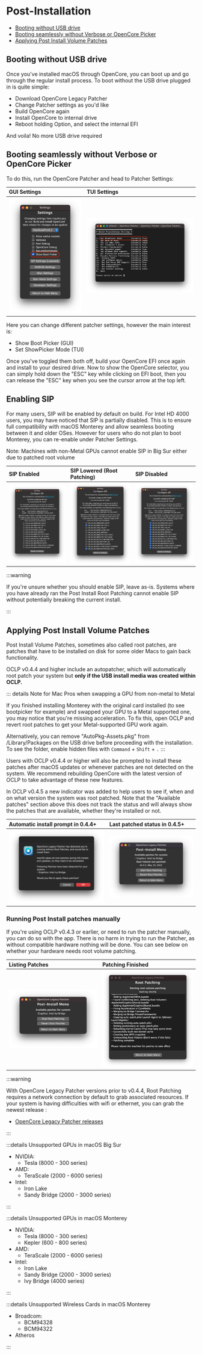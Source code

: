 # Post-Installation

* [Booting without USB drive](#booting-without-usb-drive)
* [Booting seamlessly without Verbose or OpenCore Picker](#booting-seamlessly-without-verbose-or-opencore-picker)
* [Applying Post Install Volume Patches](#applying-post-install-volume-patches)

## Booting without USB drive

Once you've installed macOS through OpenCore, you can boot up and go through the regular install process. To boot without the USB drive plugged in is quite simple:

* Download OpenCore Legacy Patcher
* Change Patcher settings as you'd like
* Build OpenCore again
* Install OpenCore to internal drive
* Reboot holding Option, and select the internal EFI

And voila! No more USB drive required

## Booting seamlessly without Verbose or OpenCore Picker

To do this, run the OpenCore Patcher and head to Patcher Settings:

| GUI Settings | TUI Settings
| :--- | :--- |
|![](../images/OCLP-GUI-Settings-ShowPicker.png) | ![](../images/OCLP-TUI-Settings.png) |

Here you can change different patcher settings, however the main interest is:

* Show Boot Picker (GUI)
* Set ShowPicker Mode (TUI)

Once you've toggled them both off, build your OpenCore EFI once again and install to your desired drive. Now to show the OpenCore selector, you can simply hold down the "ESC" key while clicking on EFI boot, then you can release the "ESC" key when you see the cursor arrow at the top left.

## Enabling SIP

For many users, SIP will be enabled by default on build. For Intel HD 4000 users, you may have noticed that SIP is partially disabled. This is to ensure full compatibility with macOS Monterey and allow seamless booting between it and older OSes. However for users who do not plan to boot Monterey, you can re-enable under Patcher Settings.

Note: Machines with non-Metal GPUs cannot enable SIP in Big Sur either due to patched root volume

| SIP Enabled | SIP Lowered (Root Patching) | SIP Disabled |
| :--- | :--- | :--- |
| ![](../images/OCLP-GUI-Settings-SIP-Enabled.png) | ![](../images/OCLP-GUI-Settings-SIP-Root-Patch.png) | ![](../images/OCLP-GUI-Settings-SIP-Disabled.png) |

:::warning 

If you're unsure whether you should enable SIP, leave as-is. Systems where you have already ran the Post Install Root Patching cannot enable SIP without potentially breaking the current install. 

:::

## Applying Post Install Volume Patches

Post Install Volume Patches, sometimes also called root patches, are patches that have to be installed on disk for some older Macs to gain back functionality.

OCLP v0.4.4 and higher include an autopatcher, which will automatically root patch your system but **only if the USB install media was created within OCLP.**

::: details Note for Mac Pros when swapping a GPU from non-metal to Metal

If you finished installing Monterey with the original card installed (to see bootpicker for example) and swapped your GPU to a Metal supported one, you may notice that you're missing acceleration. To fix this, open OCLP and revert root patches to get your Metal-supported GPU work again.

Alternatively, you can remove "AutoPkg-Assets.pkg" from /Library/Packages on the USB drive before proceeding with the installation. To see the folder, enable hidden files with `Command` + `Shift` + `.` 
:::


Users with OCLP v0.4.4 or higher will also be prompted to install these patches after macOS updates or whenever patches are not detected on the system. We recommend rebuilding OpenCore with the latest version of OCLP to take advantage of these new features.



In OCLP v0.4.5 a new indicator was added to help users to see if, when and on what version the system was root patched. Note that the "Available patches" section above this does not track the status and will always show the patches that are available, whether they're installed or not.

| Automatic install prompt in 0.4.4+ | Last patched status in 0.4.5+ |
| :--- | :--- |
| ![](../images/OCLP-GUI-root-patch-update.png) | ![](../images/OCLP-GUI-Root-Patch-Status.png)  |





### Running Post Install patches manually

If you're using OCLP v0.4.3 or earlier, or need to run the patcher manually, you can do so with the app. There is no harm in trying to run the Patcher, as without compatible hardware nothing will be done. You can see below on whether your hardware needs root volume patching. 

| Listing Patches | Patching Finished |
| :--- | :--- |
| ![](../images/OCLP-GUI-Root-Patch.png) | ![](../images/OCLP-GUI-Root-Patch-Finished.png) |


:::warning

With OpenCore Legacy Patcher versions prior to v0.4.4, Root Patching requires a network connection by default to grab associated resources. If your system is having difficulties with wifi or ethernet, you can grab the newest release :

* [OpenCore Legacy Patcher releases](https://github.com/dortania/OpenCore-Legacy-Patcher/releases/latest)

:::

:::details Unsupported GPUs in macOS Big Sur

* NVIDIA:
  * Tesla (8000 - 300 series)
* AMD:
  * TeraScale (2000 - 6000 series)
* Intel:
  * Iron Lake
  * Sandy Bridge (2000 - 3000 series)

:::

:::details Unsupported GPUs in macOS Monterey

* NVIDIA:
  * Tesla (8000 - 300 series)
  * Kepler (600 - 800 series)
* AMD:
  * TeraScale (2000 - 6000 series)
* Intel:
  * Iron Lake
  * Sandy Bridge (2000 - 3000 series)
  * Ivy Bridge (4000 series)

:::

:::details Unsupported Wireless Cards in macOS Monterey

* Broadcom:
  * BCM94328
  * BCM94322
* Atheros

:::
